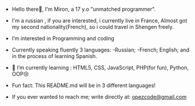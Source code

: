 - Hello there👀, I'm Miron, a 17 y.o "unmatched programmer".

  
- I'm a russian , if you are interested, i currently live in France, Almost got my second nationality(French), so i could travel in Shengen freely.
 

- I’m interested in Programming and coding  


- Currently speaking fluently 3 languages: -Russian; -French; English; and in the process of learning Spanish.

- 🌱 I’m currently learning :  HTML5, CSS, JavaScript, PHP(for fun), Python, OOP😢




- Fun fact: This README.md will be in 3 different languages!

- If you ever wanted to reach me; write directly at: opezcode@gmail.com


<!---
beltattoo/beltattoo is a ✨ special ✨ repository because its `README.md` (this file) appears on your GitHub profile.
You can click the Preview link to take a look at your changes.
--->
